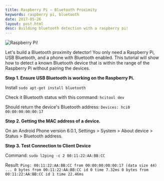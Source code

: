 ```yaml
---
title: Raspberry Pi – Bluetooth Proximity
keywords: raspberry pi, bluetooth
date: 2017-05-26
layout: post.html
desc: Building bluetooth detection with a raspberry pi!
---
```


![Raspberry Pi!](https://upload.wikimedia.org/wikipedia/commons/thumb/d/d4/Raspberry-Pi-2-Bare-BR.jpg/330px-Raspberry-Pi-2-Bare-BR.jpg)


Let's build a Bluetooth proximity detector! You only need a Raspberry Pi, USB Bluetooth, and a phone with Bluetooth enabled. This tutorial will show how to detect a known Bluetooth device that is within the range of the Raspberry Pi without pairing the devices.

**Step 1. Ensure USB Bluetooth is working on the Raspberry Pi.** 

Install `sudo apt-get install bluetooth`

Check it Bluetooth status with this command: `hcitool dev`

Should return the device's Bluetooth address: `Devices: hci0 00:00:00:00:00:17` 


**Step 2. Getting the MAC address of a device.** 

On an Android Phone version 6.0.1, Settings > System > About device > Status > Bluetooth address. 


**Step 3. Test Connection to Client Device**

Command: `sudo l2ping -c 2 00:11:22:AA:BB:CC`

Result:
`Ping: 00:11:22:AA:BB:CC from 00:00:00:00:00:17 (data size 44) ... 0 bytes from 00:11:22:AA:BB:CC id 0 time 7.32ms 0 bytes from 00:11:22:AA:BB:CC id 1 time 22.46ms`
